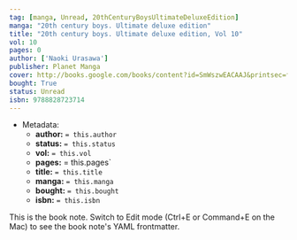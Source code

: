 ```yaml
---
tag: [manga, Unread, 20thCenturyBoysUltimateDeluxeEdition]
manga: "20th century boys. Ultimate deluxe edition"
title: "20th century boys. Ultimate deluxe edition, Vol 10"
vol: 10
pages: 0
author: ['Naoki Urasawa']
publisher: Planet Manga
cover: http://books.google.com/books/content?id=SmWszwEACAAJ&printsec=frontcover&img=1&zoom=1&source=gbs_api
bought: True
status: Unread
isbn: 9788828723714
---
```


- Metadata:
    - **author:** `= this.author`
    - **status:** `= this.status`
    - **vol:** `= this.vol`
    - **pages:** = this.pages`
    - **title:** `= this.title`
    - **manga:** `= this.manga`
    - **bought:** `= this.bought`
    - **isbn:** `= this.isbn`


This is the book note. Switch to Edit mode (Ctrl+E or Command+E on the Mac) to see the book note's YAML frontmatter.